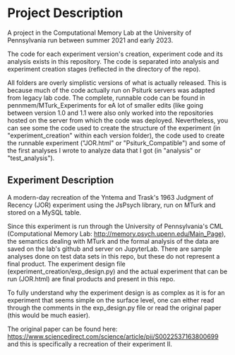 # **Project Description**

A project in the Computational Memory Lab at the University of Pennsylvania run between summer 2021 and early 2023.

The code for each experiment version's creation, experiment code and its analysis exists in this repository. The code is separated into analysis and experiment creation stages (reflected in the directory of the repo).

All folders are overly simplistic versions of what is actually released. This is because much of the code actually run on Psiturk servers was adapted from legacy lab code. The complete, runnable code can be found in pennmem/MTurk_Experiments for eA lot of smaller edits (like going between version 1.0 and 1.1 were also only worked into the repositories hosted on the server from which the code was deployed. Nevertheless, you can see some the code used to create the structure of the experiment (in "experiment_creation" within each version folder), the code used to create the runnable experiment ("JOR.html" or "Psiturk_Compatible") and some of the first analyses I wrote to analyze data that I got (in "analysis" or "test_analysis").

## Experiment Description

A modern-day recreation of the Yntema and Trask's 1963 Judgment of Recency (JOR) experiment using the JsPsych library, run on MTurk and stored on a MySQL table.

Since this experiment is run through the University of Pennsylvania's CML (Computational Memory Lab: http://memory.psych.upenn.edu/Main_Page), the semantics
dealing with MTurk and the formal analysis of the data are saved on the lab's github and server on JupyterLab. There are sample analyses done on test data sets
in this repo, but these do not represent a final product. The experiment design file (experiment_creation/exp_design.py) and the actual experiment that can be 
run (JOR.html) are final products and present in this repo. 

To fully understand why the experiment design is as complex as it is for an experiment that seems simple on the surface level, one can either read through the
comments in the exp_design.py file or read the original paper (this would be much easier).

The original paper can be found here: https://www.sciencedirect.com/science/article/pii/S0022537163800699 and this is specifically a recreation of their experiment II.
